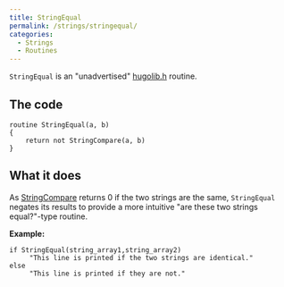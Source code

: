 ```yaml
---
title: StringEqual
permalink: /strings/stringequal/
categories: 
  - Strings
  - Routines
---
```


`StringEqual` is an "unadvertised" [hugolib.h](library/hugolib.h/)
routine.

## The code

    routine StringEqual(a, b)
    {
        return not StringCompare(a, b)
    }

## What it does

As [StringCompare](strings/stringcompare/) returns 0 if the two
strings are the same, `StringEqual` negates its results to provide a
more intuitive "are these two strings equal?"-type routine.

**Example:**

    if StringEqual(string_array1,string_array2)
         "This line is printed if the two strings are identical."
    else
         "This line is printed if they are not."
